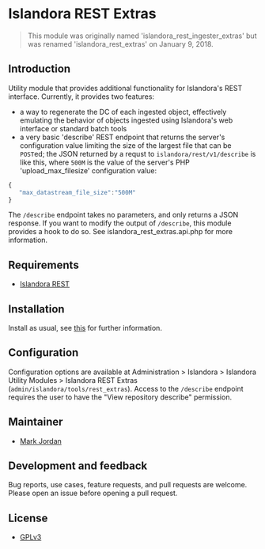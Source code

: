 # Islandora REST Extras

> This module was originally named 'islandora_rest_ingester_extras' but was renamed 'islandora_rest_extras' on January 9, 2018.

## Introduction

Utility module that provides additional functionality for Islandora's REST interface. Currently, it provides two features:

* a way to regenerate the DC of each ingested object, effectively emulating the behavior of objects ingested using Islandora's web interface or standard batch tools
* a very basic 'describe' REST endpoint that returns the server's configuration value limiting the size of the largest file that can be `POST`ed; the JSON returned by a requst to `islandora/rest/v1/describe` is like this, where `500M` is the value of the server's PHP 'upload_max_filesize' configuration value:

```javascript
{
   "max_datastream_file_size":"500M"
}
```

The `/describe` endpoint takes no parameters, and only returns a JSON response. If you want to modify the output of `/describe`, this module provides a hook to do so. See islandora_rest_extras.api.php for more information.

## Requirements

* [Islandora REST](https://github.com/discoverygarden/islandora_rest)

## Installation

Install as usual, see [this](https://drupal.org/documentation/install/modules-themes/modules-7) for further information.

## Configuration

Configuration options are available at Administration > Islandora > Islandora Utility Modules > Islandora REST Extras (`admin/islandora/tools/rest_extras`). Access to the `/describe` endpoint requires the user to have the "View repository describe" permission.

## Maintainer

* [Mark Jordan](https://github.com/mjordan)

## Development and feedback

Bug reports, use cases, feature requests, and pull requests are welcome. Please open an issue before opening a pull request.

## License

* [GPLv3](http://www.gnu.org/licenses/gpl-3.0.txt)
